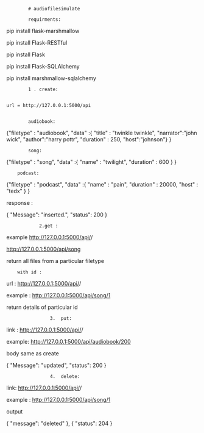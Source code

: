 			# audiofilesimulate

			requirments:

pip install flask-marshmallow


pip install Flask-RESTful


pip install Flask

        
pip install Flask-SQLAlchemy


pip install marshmallow-sqlalchemy




			1 . create:


 	url = http://127.0.0.1:5000/api

 
			audiobook:


{"filetype" : "audiobook",
    "data" :{
       "title" : "twinkle twinkle",
       "narrator":"john wick",
       "author":"harry pottr",
     "duration" : 250,
     "host":"johnson"}
}




			song:


{"filetype" : "song",
    "data" :{
       "name" : "twilight",
     "duration" : 600
    }
}



		podcast:

{"filetype" : "podcast",
    "data" :{
       "name" : "pain",
     "duration" : 20000,
     "host" : "tedx"
    }
}


response : 

{
    "Message": "inserted.",
    "status": 200
}








				2.get : 

example
http://127.0.0.1:5000/api/<filetype>/<id>
	
	
http://127.0.0.1:5000/api/song

return all files from a particular filetype


		with id :

url :   http://127.0.0.1:5000/api/<filetype>/<id>
	
	
example :    http://127.0.0.1:5000/api/song/1


return details of particular id 
	
	






					3.  put:


link : http://127.0.0.1:5000/api/<filetype>/<id>


example:   http://127.0.0.1:5000/api/audiobook/200

body same as create


{
    "Message": "updated",
    "status": 200
}



					4.  delete:


link: http://127.0.0.1:5000/api/<filetype>/<id>
	

example : http://127.0.0.1:5000/api/song/1


output

{
        "message": "deleted"
    },
    {
        "status": 204
    }


